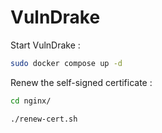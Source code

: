 # VulnDrake

Start VulnDrake :

```sh
sudo docker compose up -d
```

Renew the self-signed certificate :

```sh
cd nginx/

./renew-cert.sh
```